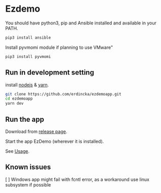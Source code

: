# Ezdemo

You should have python3, pip and Ansible installed and available in your PATH.

```bash
pip3 install ansible
```

Install pyvmomi module if planning to use VMware"

```sh
pip3 install pyvmomi
```

## Run in development setting

install [nodejs](https://nodejs.org/en/download/) & [yarn](https://yarnpkg.com/getting-started/install).

```sh
git clone https://github.com/erdincka/ezdemoapp.git
cd ezdemoapp
yarn dev
```

## Run the app

Download from [release page](https://github.com/erdincka/ezdemoapp/releases).

Start the app EzDemo (wherever it is installed).

See [Usage](./USAGE.md).

## Known issues

[ ] Windows app might fail with fcntl error, as a workaround use linux subsystem if possible
